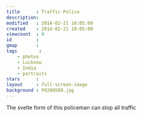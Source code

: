 ```yaml
---
title      : Traffic Police
description: 
modified   : 2014-02-21 18:05:00
created    : 2014-02-21 18:05:00
viewcount  : 0
id         : 
gmap       : 
tags        :
    - photos
    - Lucknow
    - India
    - portraits
stars      : 
layout     : full-screen-image
background : P8200589.jpg
---
```


The svelte form of this policeman can stop all traffic
